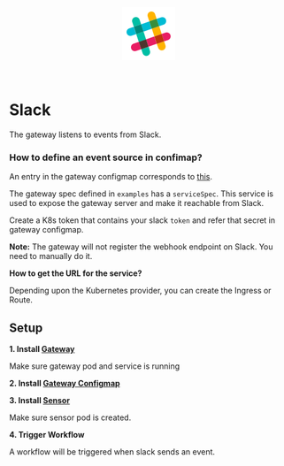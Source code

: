 <p align="center">
  <img src="https://github.com/argoproj/argo-events/blob/ebdbdd4a2a8ce47a0fc6e9a6a63531be2c26148a/docs/assets/slack.png?raw=true" alt="Slack"/>
</p>

<br/>

# Slack

The gateway listens to events from Slack.

### How to define an event source in confimap?
An entry in the gateway configmap corresponds to [this](https://github.com/argoproj/argo-events/blob/30eaa296651e80b11ffef3b20464a08a2041eb09/gateways/community/slack/config.go#L46-L49).

The gateway spec defined in `examples` has a `serviceSpec`. This service is used to expose the gateway server and make it reachable from Slack.

Create a K8s token that contains your slack `token` and refer that secret in gateway configmap.

**Note:** The gateway will not register the webhook endpoint on Slack. You need to manually do it.

**How to get the URL for the service?**

Depending upon the Kubernetes provider, you can create the Ingress or Route. 


## Setup

**1. Install [Gateway](../../../examples/gateways/slack.yaml)**

Make sure gateway pod and service is running

**2. Install [Gateway Configmap](../../../examples/gateways/slack-gateway-configmap.yaml)**

**3. Install [Sensor](../../../examples/sensors/slack.yaml)**

Make sure sensor pod is created.

**4. Trigger Workflow**

A workflow will be triggered when slack sends an event.

